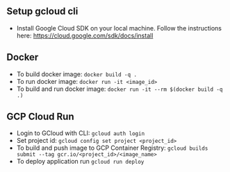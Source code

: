## Setup gcloud cli

- Install Google Cloud SDK on your local machine. Follow the instructions here: https://cloud.google.com/sdk/docs/install

## Docker

- To build docker image: `docker build -q .`
- To run docker image: `docker run -it <image_id>`
- To build and run docker image: `docker run -it --rm $(docker build -q .)`

## GCP Cloud Run

- Login to GCloud with CLI: `gcloud auth login`
- Set project id: `gcloud config set project <project_id>`
- To build and push image to GCP Container Registry: `gcloud builds submit --tag gcr.io/<project_id>/<image_name>`
- To deploy application run `gcloud run deploy`
